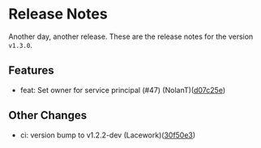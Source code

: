 # Release Notes
Another day, another release. These are the release notes for the version `v1.3.0`.

## Features
* feat: Set owner for service principal (#47) (NolanT)([d07c25e](https://github.com/lacework/terraform-azure-ad-application/commit/d07c25e4a427ce0f3c324159bc3f380bf5dc7873))
## Other Changes
* ci: version bump to v1.2.2-dev (Lacework)([30f50e3](https://github.com/lacework/terraform-azure-ad-application/commit/30f50e3d0ec2a5546123fe1c02df4c65d27adc45))
